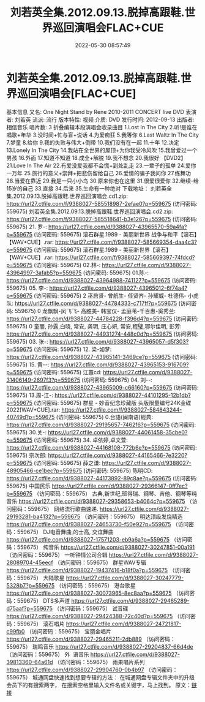 ﻿---
title: 刘若英全集.2012.09.13.脱掉高跟鞋.世界巡回演唱会FLAC+CUE
date: 2022-05-30 08:57:49
categories: WAV车载音乐、镜像
tags: 华语中文
---
# 刘若英全集.2012.09.13.脱掉高跟鞋.世界巡回演唱会[FLAC+CUE]

基本信息
又名: One Night Stand by Rene 2010-2011 CONCERT live DVD
表演者: 刘若英
流派: 流行
版本特性: 视频
介质: DVD
发行时间: 2012-09-13
出版者: 相信音乐
唱片数: 3
折叠编辑本段演唱会收录曲目
1.Lost In The City
2.听!是谁在唱歌+年华
3.没时间+忙与盲+说话
4.为爱痴狂
5.我等你
6.Last Waltz In The City
7.梦童
8.给你
9.我的失败与伟大+倒带
10.我们没有在一起
11.十年
12.决定
13.Lonely In The City
14.我站在全世界的屋顶+为你我受冷风吹
15.我曾爱过一个男孩
16.外面
17.知道不知道
18.成全+解脱
19.我不想念
20.我很好
【DVD2】
21.Love In The Air
22.有爱没爱我都不会慌+到处乱走
23.一辈子的孤单
24.爱你一万年
25.旅行的意义+崇拜+把悲伤留给自己
26.爱情的骗子我问你
27.练舞功
28.当爱在靠近
29.我是一只小小鸟
30.原来你也在这里
31.很爱很爱你
32.继续-给15岁的自己
33.直接
34.后来
35.生命有一种绝对
下载地址：
刘若英全集.2012.09.13.脱掉高跟鞋.世界巡回演唱会.cd1.zip: https://url27.ctfile.com/f/9388027-585518987-2efae0?p=559675
(访问密码: 559675)
刘若英全集.2012.09.13.脱掉高跟鞋.世界巡回演唱会.cd2.zip: https://url27.ctfile.com/f/9388027-585518641-b3e126?p=559675
(访问密码: 559675)
21. 罗-: https://url27.ctfile.com/d/9388027-43965570-59a4fa?p=559675
(访问密码: 559675)
滚石群星.1989 - 美丽新世界 战争与和平【滚石】【WAV+CUE】.rar: https://url27.ctfile.com/f/9388027-585669354-daa4c3?p=559675
(访问密码: 559675)
滚石群星.1989 - 美丽新世界【滚石】【WAV+CUE】.rar: https://url27.ctfile.com/f/9388027-585669397-74fdcd?p=559675
(访问密码: 559675)
02.林-: https://url27.ctfile.com/d/9388027-43964997-3afab5?p=559675
(访问密码: 559675)
01.陈-:
https://url27.ctfile.com/d/9388027-43964988-741127?p=559675
(访问密码: 559675)
05. 李-: https://url27.ctfile.com/d/9388027-43965012-6f74a4?p=559675
(访问密码: 559675)
2 巫启贤- 曾航生- 任贤齐- 孙耀威- 杜德伟- 小虎队: https://url27.ctfile.com/d/9388027-44784333-c717ff?p=559675
(访问密码: 559675)
0 龙飘飘-凤飞飞- 高胜美- 韩宝仪- 孟庭苇-千百惠-奚秀兰: https://url27.ctfile.com/d/9388027-44784228-f396d4?p=559675
(访问密码: 559675)
0 童丽, 孙露,白晓, 常安, 龚玥, 庄心妍, 常安,程璧,鄂尔佳明, 彭芳: https://url27.ctfile.com/d/9388027-44931274-448c0d?p=559675
(访问密码: 559675)
03. 张-: https://url27.ctfile.com/d/9388027-43965057-d5f303?p=559675
(访问密码: 559675)
12. 梁-如梦: https://url27.ctfile.com/d/9388027-43965141-3469ce?p=559675
(访问密码: 559675)
15. 黄--: https://url27.ctfile.com/d/9388027-43965153-916709?p=559675
(访问密码: 559675)
江蕙cd: https://url27.ctfile.com/d/9388027-31406149-2697f3?p=559675
(访问密码: 559675)
04. 刘--: https://url27.ctfile.com/d/9388027-43965009-c66160?p=559675
(访问密码: 559675)
13.周-江-:
https://url27.ctfile.com/d/9388027-44101295-12b1db?p=559675
(访问密码: 559675)
群星 - 妙音纪念珍藏版 头版限量编号24K金碟 2022[WAV+CUE].rar:
https://url27.ctfile.com/f/9388027-584843244-40749d?p=559675
(访问密码: 559675)
0.台語(闽南语)經典: https://url27.ctfile.com/d/9388027-29195657-7462f6?p=559675
(访问密码: 559675)
30.关-: https://url27.ctfile.com/d/9388027-44061458-35cbe0?p=559675
(访问密码: 559675)
34. 卓依婷,卓文萱: https://url27.ctfile.com/d/9388027-44168108-772b6e?p=559675
(访问密码: 559675)
宗次郎: https://url27.ctfile.com/d/9388027-44165466-7e3220?p=559675
(访问密码: 559675)
薛之谦: https://url27.ctfile.com/d/9388027-48905466-ce1bec?p=559675
(访问密码: 559675)
陈明CD: https://url27.ctfile.com/d/9388027-44173892-89c8ae?p=559675
(访问密码: 559675)
中国民乐
https://url27.ctfile.com/d/9388027-29366147-0ff7ec?p=559675
（访问密码：559675）
古典,新世纪,班得瑞、钢琴、吉他、钢琴等纯音乐
https://url27.ctfile.com/d/9388027-29358653-b4064c?p=559675
（访问密码：559675）
网络流行歌曲速递.
https://url27.ctfile.com/d/9388027-29193281-ba4132?p=559675
（访问密码：559675）
明达顶级发烧精选
https://url27.ctfile.com/d/9388027-24653730-f50e92?p=559675
（访问密码：559675）
DJ电音舞曲,的士高, 交谊舞曲
https://url27.ctfile.com/d/9388027-17571203-eb9a6a?p=559675
（访问密码：559675）
纯音乐
https://url27.ctfile.com/d/9388027-30247851-00a191
（访问密码：559675）
一听钟情公司合辑
https://url27.ctfile.com/d/9388027-28089704-45eecf
（访问密码：559675）
群星WAV专辑
https://url27.ctfile.com/d/9388027-19437416-b18f0a?p=559675
（访问密码：559675）
大陆歌星
https://url27.ctfile.com/d/9388027-30247779-5328b7?p=559675
（访问密码：559675）
港台歌星
https://url27.ctfile.com/d/9388027-30073965-8ec8aa?p=559675
（访问密码：559675）
DTS多声道
https://url27.ctfile.com/d/9388027-29465289-d75aaf?p=559675
（访问密码：559675）
试音碟
https://url27.ctfile.com/d/9388027-29424388-72c40d?p=559675
（访问密码：559675）
滚石唱片
https://url27.ctfile.com/d/9388027-24721817-c99fb0
（访问密码：559675）
宝丽金唱片
https://url27.ctfile.com/d/9388027-29465211-2db889
（访问密码：559675）
瑞鸣音乐
https://url27.ctfile.com/d/9388027-29204837-66d4de
（访问密码：559675）
外  语音乐
https://url27.ctfile.com/d/9388027-39813360-64a61d
（访问密码：559675）
雨果唱片系列
https://url27.ctfile.com/d/9388027-29904760-0b4b97
（访问密码：559675）
城通网盘快速找到想要专辑的方法：
在城通网盘专辑文件夹中的升级会员下的有搜索两字，
在搜索空格里输入文件名或关键字，马上找到。
原文：[链接](https://blog.sina.com.cn/s/blog_1647c7e7601030xiu.html)